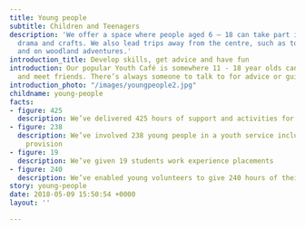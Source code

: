 ```yaml
---
title: Young people
subtitle: Children and Teenagers
description: 'We offer a space where people aged 6 – 18 can take part in sports, music,
  drama and crafts. We also lead trips away from the centre, such as to local museums
  and on woodland adventures.'
introduction_title: Develop skills, get advice and have fun
introduction: Our popular Youth Café is somewhere 11 - 18 year olds can socialise
  and meet friends. There’s always someone to talk to for advice or guidance.
introduction_photo: "/images/youngpeople2.jpg"
childname: young-people
facts:
- figure: 425
  description: We’ve delivered 425 hours of support and activities for young people
- figure: 238
  description: We’ve involved 238 young people in a youth service including holiday
    provision
- figure: 19
  description: We’ve given 19 students work experience placements
- figure: 240
  description: We’ve enabled young volunteers to give 240 hours of their time
story: young-people
date: 2018-05-09 15:50:54 +0000
layout: ''

---
```

